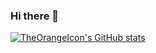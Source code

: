 ### Hi there 👋

[![TheOrangeIcon's GitHub stats](https://github-readme-stats.vercel.app/api?username=TheOrangeIcon)](https://github.com/anuraghazra/github-readme-stats)
